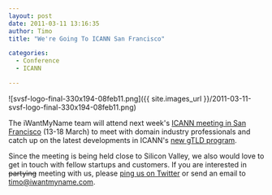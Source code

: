 ```yaml
---
layout: post
date: 2011-03-11 13:16:35
author: Timo
title: "We're Going To ICANN San Francisco"

categories:
  - Conference
  - ICANN

---
```


 

![svsf-logo-final-330x194-08feb11.png]({{ site.images_url }}/2011-03-11-svsf-logo-final-330x194-08feb11.png)

 

The iWantMyName team will attend next week's [ICANN meeting in San Francisco](http://svsf40.icann.org/) (13-18 March) to meet with domain industry professionals and catch up on the latest developments in ICANN's [new gTLD program](http://www.icann.org/en/topics/new-gtld-program.htm).

Since the meeting is being held close to Silicon Valley, we also would love to get in touch with fellow startups and customers. If you are interested in <del>partying</del> meeting with us, please [ping us on Twitter](https://twitter.com/iwantmyname) or send an email to [timo@iwantmyname.com](mailto:timo@iwantmyname.com).
